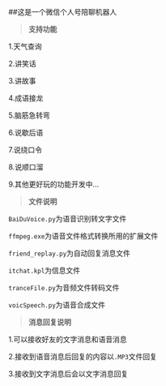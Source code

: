 ##这是一个微信个人号陪聊机器人

>**支持功能**

1.天气查询

2.讲笑话

3.讲故事

4.成语接龙

5.脑筋急转弯

6.说歇后语

7.说绕口令

8.说顺口溜

9.其他更好玩的功能开发中...

>**文件说明**

`BaiDuVoice.py`为语音识别转文字文件

`ffmpeg.exe`为语音文件格式转换所用的扩展文件

`friend_replay.py`为自动回复消息文件

`itchat.kpl`为信息文件

`tranceFile.py`为音频文件转码文件

`voicSpeech.py`为语音合成文件

>**消息回复说明**

1.可以接收好友的文字消息和语音消息

2.接收到语音消息后回复的内容以`.MP3`文件回复

3.接收到文字消息后会以文字消息回复